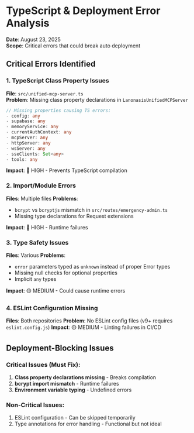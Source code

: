 # TypeScript & Deployment Error Analysis

**Date**: August 23, 2025  
**Scope**: Critical errors that could break auto deployment  

## Critical Errors Identified

### 1. TypeScript Class Property Issues
**File**: `src/unified-mcp-server.ts`  
**Problem**: Missing class property declarations in `LanonasisUnifiedMCPServer`

```typescript
// Missing properties causing TS errors:
- config: any
- supabase: any  
- memoryService: any
- currentAuthContext: any
- mcpServer: any
- httpServer: any
- wsServer: any
- sseClients: Set<any>
- tools: any
```

**Impact**: 🔴 HIGH - Prevents TypeScript compilation

### 2. Import/Module Errors
**Files**: Multiple files
**Problems**:
- `bcrypt` vs `bcryptjs` mismatch in `src/routes/emergency-admin.ts`
- Missing type declarations for Request extensions

**Impact**: 🔴 HIGH - Runtime failures

### 3. Type Safety Issues
**Files**: Various
**Problems**:
- `error` parameters typed as `unknown` instead of proper Error types
- Missing null checks for optional properties
- Implicit `any` types

**Impact**: 🟡 MEDIUM - Could cause runtime errors

### 4. ESLint Configuration Missing
**Files**: Both repositories
**Problem**: No ESLint config files (v9+ requires `eslint.config.js`)
**Impact**: 🟡 MEDIUM - Linting failures in CI/CD

## Deployment-Blocking Issues

### Critical Issues (Must Fix):
1. **Class property declarations missing** - Breaks compilation
2. **bcrypt import mismatch** - Runtime failures
3. **Environment variable typing** - Undefined errors

### Non-Critical Issues:
1. ESLint configuration - Can be skipped temporarily
2. Type annotations for error handling - Functional but not ideal